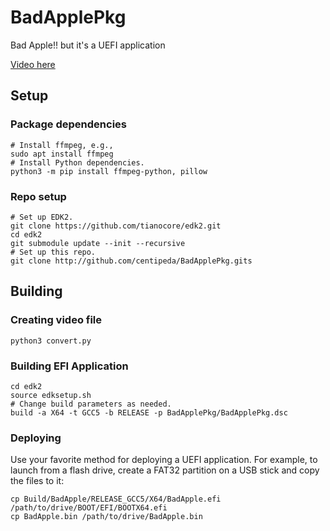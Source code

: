 # BadApplePkg
Bad Apple!! but it's a UEFI application

[Video here](https://photos.app.goo.gl/FgNDL5g7QgZhf31SA)

## Setup

### Package dependencies
```
# Install ffmpeg, e.g.,
sudo apt install ffmpeg
# Install Python dependencies.
python3 -m pip install ffmpeg-python, pillow
```

### Repo setup
```
# Set up EDK2.
git clone https://github.com/tianocore/edk2.git
cd edk2
git submodule update --init --recursive
# Set up this repo.
git clone http://github.com/centipeda/BadApplePkg.gits
```

## Building

### Creating video file

```
python3 convert.py
```

### Building EFI Application

```
cd edk2
source edksetup.sh
# Change build parameters as needed.
build -a X64 -t GCC5 -b RELEASE -p BadApplePkg/BadApplePkg.dsc
```

### Deploying

Use your favorite method for deploying a UEFI application. For example, to launch from a flash drive,
create a FAT32 partition on a USB stick and copy the files to it:

```
cp Build/BadApple/RELEASE_GCC5/X64/BadApple.efi /path/to/drive/BOOT/EFI/BOOTX64.efi
cp BadApple.bin /path/to/drive/BadApple.bin
```
